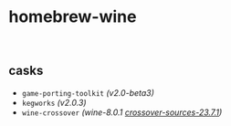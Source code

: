 # homebrew-wine

<br>

## casks
- `game-porting-toolkit` *(v2.0-beta3)*
- `kegworks`             *(v2.0.3)*
- `wine-crossover`       *(wine-8.0.1 [crossover-sources-23.7.1](https://media.codeweavers.com/pub/crossover/source/crossover-sources-23.7.1.tar.gz))*
